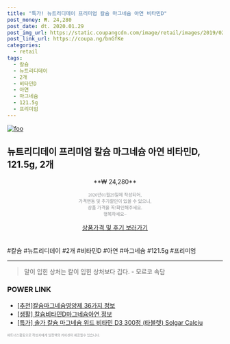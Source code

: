 ```yaml
--- 
title: "특가! 뉴트리디데이 프리미엄 칼슘 마그네슘 아연 비타민D" 
post_money: ₩. 24,280 
post_date: dt. 2020.01.29 
post_img_url: https://static.coupangcdn.com/image/retail/images/2019/02/26/18/0/001d114e-2c89-4e04-81cd-b2253176e767.jpg 
post_link_url: https://coupa.ng/bnGfKe 
categories: 
  - retail 
tags: 
  - 칼슘 
  - 뉴트리디데이 
  - 2개 
  - 비타민D 
  - 아연 
  - 마그네슘 
  - 121.5g 
  - 프리미엄 
--- 
```

[![foo](https://static.coupangcdn.com/image/retail/images/2019/02/26/18/0/001d114e-2c89-4e04-81cd-b2253176e767.jpg)](https://coupa.ng/bnGfKe) 

## 뉴트리디데이 프리미엄 칼슘 마그네슘 아연 비타민D, 121.5g, 2개 
<p style="text-align: center;">**₩ 24,280**</p> 
<p style="text-align: center;"><span style="color: #898c8f; font-family: Georgia,Times,serif; font-size: 0.75em;">2020년01월29일에 작성되어, <br>가격변동 및 추가할인이 있을 수 있으니,<br> 상품 가격을 꼭!확인해주세요.<br>행복하세요~</span> 
</p>	 
<div markdown="0" style="text-align: center;"><a href="https://coupa.ng/bnGfKe" class="btn btn--success">상품가격 및 후기 보러가기</a></div> 
<br><br> 
  #칼슘 #뉴트리디데이 #2개 #비타민D #아연 #마그네슘 #121.5g #프리미엄 
<hr> 

> 말이 입힌 상처는 칼이 입힌 상처보다 깁다. - 모르코 속담 


### POWER LINK

* <a href="https://blog.naver.com/fasyy4321/221788479036" target="_blank">[추천]칼슘마그네슘영양제 36가지 정보</a>
* <a href="https://blog.naver.com/sakai111/221760273889" target="_blank"> [생활] 칼슘비타민D마그네슘아연 정보 </a>
* <a href="https://blog.naver.com/santokki14/221790298469" target="_blank">[특가] 솔가 칼슘 마그네슘 위드 비타민 D3 300정 (타블렛) Solgar Calciu</a>

<span style="color: #898c8f; font-family: Georgia,Times,serif; font-size: 0.55em;">파트너스활동으로 작성자에게 일정액의 커미션이 제공될수 있습니다.</span> 
